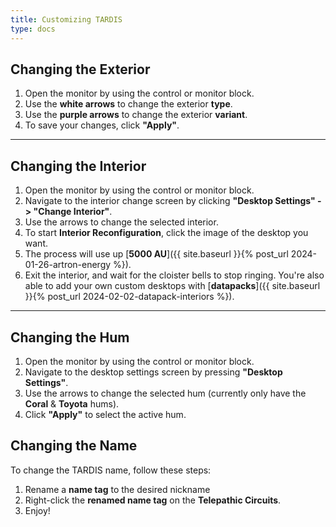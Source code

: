 ```yaml
---
title: Customizing TARDIS
type: docs
---
```


## Changing the Exterior
1. Open the monitor by using the control or monitor block.
2. Use the **white arrows** to change the exterior **type**. 
3. Use the **purple arrows** to change the exterior **variant**.
4. To save your changes, click **"Apply"**.

---

## Changing the Interior
1. Open the monitor by using the control or monitor block.
2. Navigate to the interior change screen by clicking **"Desktop Settings" -> "Change Interior"**.
3. Use the arrows to change the selected interior.
4. To start **Interior Reconfiguration**, click the image of the desktop you want.
5. The process will use up [**5000 AU**]({{ site.baseurl }}{% post_url 2024-01-26-artron-energy %}).
6. Exit the interior, and wait for the cloister bells to stop ringing.
You're also able to add your own custom desktops with [**datapacks**]({{ site.baseurl }}{% post_url 2024-02-02-datapack-interiors %}). 

---

## Changing the Hum
1. Open the monitor by using the control or monitor block.
2. Navigate to the desktop settings screen by pressing **"Desktop Settings"**.
3. Use the arrows to change the selected hum (currently only have the **Coral** & **Toyota** hums).
4. Click **"Apply"** to select the active hum.

## Changing the Name
To change the TARDIS name, follow these steps:

1. Rename a **name tag** to the desired nickname
2. Right-click the **renamed name tag** on the **Telepathic Circuits**.
3. Enjoy!

